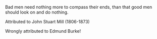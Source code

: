 Bad men need nothing more to compass their ends, than that good men should look on and do nothing.

Attributed to John Stuart Mill (1806-1873)

Wrongly attributed to Edmund Burke!

